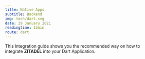 ```yaml
---
title: Native Apps
subtitle: Backend
img: tech/dart.svg
date: 29 January 2021
readingtime: 15min
route: dart
---
```


This Integration guide shows you the recommended way on how to integrate **ZITADEL** into your Dart Application.
